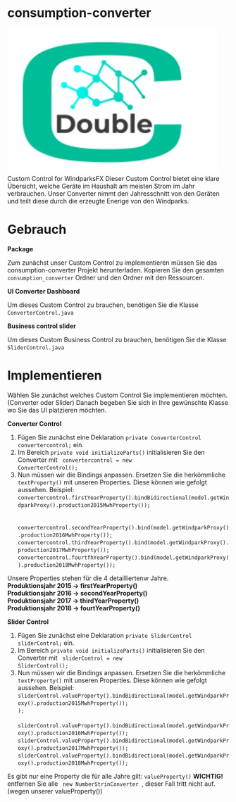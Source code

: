 # consumption-converter
![Screenshot](logo_converter.jpeg) <br>
Custom Control for WindparksFX
Dieser Custom Control bietet eine klare Übersicht, welche Geräte im Haushalt am meisten Strom im Jahr verbrauchen. Unser Converter nimmt den Jahresschnitt von den Geräten und teilt diese durch die erzeugte Enerige von den Windparks.

# Gebrauch

**Package**

Zum zunächst unser Custom Control zu implementieren müssen Sie das consumption-converter Projekt herunterladen. Kopieren Sie den gesamten <code>consumption_converter</code> Ordner und den Ordner mit den Ressourcen.

**UI Converter Dashboard**

Um dieses Custom Control zu brauchen, benötigen Sie die Klasse <code>ConverterControl.java</code>

**Business control slider**

Um dieses Custom Business Control zu brauchen, benötigen Sie die Klasse <code>SliderControl.java</code>

# Implementieren

Wählen Sie zunächst welches Custom Control Sie implementieren möchten. (Converter oder Slider)
Danach begeben Sie sich in Ihre gewünschte Klasse wo Sie das UI platzieren möchten.

**Converter Control**
1. Fügen Sie zunächst eine Deklaration <code>private ConverterControl convertercontrol;</code> ein.
2. Im Bereich <code>private void initializeParts()</code> initialisieren Sie den Converter mit <code> convertercontrol = new ConverterControl(); </code>
3. Nun müssen wir die Bindings anpassen. Ersetzen Sie die herkömmliche <code>textProperty()</code> mit unseren Properties.
Diese können wie gefolgt aussehen.
Beispiel: 
<code>      convertercontrol.firstYearProperty().bindBidirectional(model.getWindparkProxy().production2015MwhProperty()); </code> <br>
    <code>  convertercontrol.secondYearProperty().bind(model.getWindparkProxy().production2016MwhProperty());</code>
   <code>     convertercontrol.thirdYearProperty().bind(model.getWindparkProxy().production2017MwhProperty());</code>
     <code>   convertercontrol.fourtfhYearProperty().bind(model.getWindparkProxy().production2018MwhProperty()); </code>
 
 Unsere Properties stehen für die 4 detailliertenw Jahre. <br>
 **Produktionsjahr 2015 -> firstYearProperty() <br>
 Produktionsjahr 2016 -> secondYearProperty()<br>
 Produktionsjahr 2017 -> thirdYearProperty()<br>
 Produktionsjahr 2018 -> fourtYearProperty()** <br>
 
 **Slider Control**
1. Fügen Sie zunächst eine Deklaration <code>private SliderControl sliderControl;</code> ein.
2. Im Bereich <code>private void initializeParts()</code> initialisieren Sie den Converter mit <code> sliderControl = new SliderControl(); </code>
3. Nun müssen wir die Bindings anpassen. Ersetzen Sie die herkömmliche <code>textProperty()</code> mit unseren Properties.
Diese können wie gefolgt aussehen.
Beispiel: 
<code>sliderControl.valueProperty().bindBidirectional(model.getWindparkProxy().production2015MwhProperty());
); </code> <br>
    <code>  sliderControl.valueProperty().bindBidirectional(model.getWindparkProxy().production2016MwhProperty());</code>
   <code>     sliderControl.valueProperty().bindBidirectional(model.getWindparkProxy().production2017MwhProperty());</code>
     <code>   sliderControl.valueProperty().bindBidirectional(model.getWindparkProxy().production2018MwhProperty()); </code>
 
 Es gibt nur eine Property die für alle Jahre gilt: <code>valueProperty()</code>
 **WICHTIG!**
 entfernen Sie alle <code> new NumberStrinConverter </code>, dieser Fall tritt nicht auf. (wegen unserer valueProperty()) 
 
 
 
 
